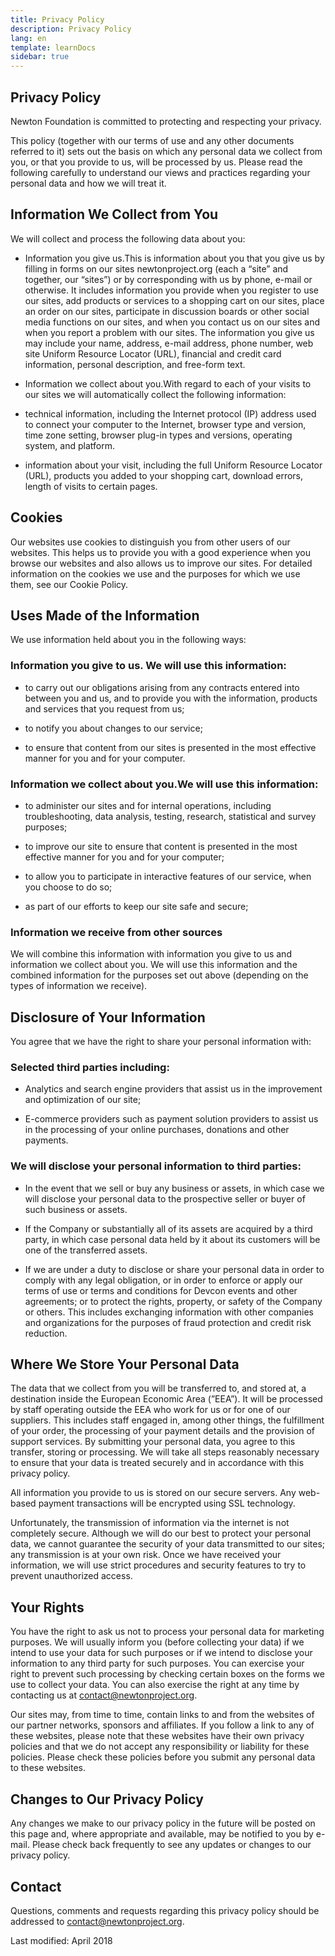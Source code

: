 ```yaml
---
title: Privacy Policy
description: Privacy Policy
lang: en
template: learnDocs
sidebar: true
---
```


## Privacy Policy

Newton Foundation is committed to protecting and respecting your privacy.

This policy (together with our terms of use and any other documents referred to it) sets out the basis on which any personal data we collect from you, or that you provide to us, will be processed by us. Please read the following carefully to understand our views and practices regarding your personal data and how we will treat it.

## Information We Collect from You

We will collect and process the following data about you:

- Information you give us.This is information about you that you give us by filling in forms on our sites newtonproject.org (each a “site” and together, our “sites”) or by corresponding with us by phone, e-mail or otherwise. It includes information you provide when you register to use our sites, add products or services to a shopping cart on our sites, place an order on our sites, participate in discussion boards or other social media functions on our sites, and when you contact us on our sites and when you report a problem with our sites. The information you give us may include your name, address, e-mail address, phone number, web site Uniform Resource Locator (URL), financial and credit card information, personal description, and free-form text.

- Information we collect about you.With regard to each of your visits to our sites we will automatically collect the following information:

* technical information, including the Internet protocol (IP) address used to connect your computer to the Internet, browser type and version, time zone setting, browser plug-in types and versions, operating system, and platform.

* information about your visit, including the full Uniform Resource Locator (URL), products you added to your shopping cart, download errors, length of visits to certain pages.

## Cookies

Our websites use cookies to distinguish you from other users of our websites. This helps us to provide you with a good experience when you browse our websites and also allows us to improve our sites. For detailed information on the cookies we use and the purposes for which we use them, see our Cookie Policy.

## Uses Made of the Information

We use information held about you in the following ways:

### Information you give to us. We will use this information:

- to carry out our obligations arising from any contracts entered into between you and us, and to provide you with the information, products and services that you request from us;

- to notify you about changes to our service;

- to ensure that content from our sites is presented in the most effective manner for you and for your computer.

### Information we collect about you.We will use this information:

- to administer our sites and for internal operations, including troubleshooting, data analysis, testing, research, statistical and survey purposes;

- to improve our site to ensure that content is presented in the most effective manner for you and for your computer;

- to allow you to participate in interactive features of our service, when you choose to do so;

- as part of our efforts to keep our site safe and secure;

### Information we receive from other sources

We will combine this information with information you give to us and information we collect about you. We will use this information and the combined information for the purposes set out above (depending on the types of information we receive).

## Disclosure of Your Information

You agree that we have the right to share your personal information with:

### Selected third parties including:

- Analytics and search engine providers that assist us in the improvement and optimization of our site;

- E-commerce providers such as payment solution providers to assist us in the processing of your online purchases, donations and other payments.

### We will disclose your personal information to third parties:

- In the event that we sell or buy any business or assets, in which case we will disclose your personal data to the prospective seller or buyer of such business or assets.

- If the Company or substantially all of its assets are acquired by a third party, in which case personal data held by it about its customers will be one of the transferred assets.

- If we are under a duty to disclose or share your personal data in order to comply with any legal obligation, or in order to enforce or apply our terms of use or terms and conditions for Devcon events and other agreements; or to protect the rights, property, or safety of the Company or others. This includes exchanging information with other companies and organizations for the purposes of fraud protection and credit risk reduction.

## Where We Store Your Personal Data

The data that we collect from you will be transferred to, and stored at, a destination inside the European Economic Area (”EEA”). It will be processed by staff operating outside the EEA who work for us or for one of our suppliers. This includes staff engaged in, among other things, the fulfillment of your order, the processing of your payment details and the provision of support services. By submitting your personal data, you agree to this transfer, storing or processing. We will take all steps reasonably necessary to ensure that your data is treated securely and in accordance with this privacy policy.

All information you provide to us is stored on our secure servers. Any web-based payment transactions will be encrypted using SSL technology.

Unfortunately, the transmission of information via the internet is not completely secure. Although we will do our best to protect your personal data, we cannot guarantee the security of your data transmitted to our sites; any transmission is at your own risk. Once we have received your information, we will use strict procedures and security features to try to prevent unauthorized access.

## Your Rights

You have the right to ask us not to process your personal data for marketing purposes. We will usually inform you (before collecting your data) if we intend to use your data for such purposes or if we intend to disclose your information to any third party for such purposes. You can exercise your right to prevent such processing by checking certain boxes on the forms we use to collect your data. You can also exercise the right at any time by contacting us at contact@newtonproject.org.

Our sites may, from time to time, contain links to and from the websites of our partner networks, sponsors and affiliates. If you follow a link to any of these websites, please note that these websites have their own privacy policies and that we do not accept any responsibility or liability for these policies. Please check these policies before you submit any personal data to these websites.

## Changes to Our Privacy Policy

Any changes we make to our privacy policy in the future will be posted on this page and, where appropriate and available, may be notified to you by e-mail. Please check back frequently to see any updates or changes to our privacy policy.

## Contact

Questions, comments and requests regarding this privacy policy should be addressed to contact@newtonproject.org.

Last modified: April 2018
